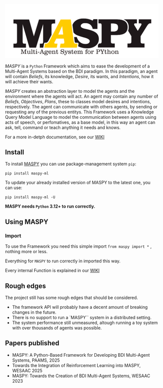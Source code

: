 ![MASPY Logo](/docs/imgs/MASPY_LOGO3.png)

*MASPY* is a `Python` Framework which aims to ease the development of a 
Multi-Agent Systems based on the BDI paradigm. In this paradigm, an agent
will contain *Beliefs*, its knowledge, *Desire*, its wants, and
*Intentions*, how it will achieve their wants. 

*MASPY* creates an abstraction layer to model the agents and the environment
where the agents will act. An agent may contain any number of *Beliefs*, 
*Objectives*, *Plans*, these to classes model desires and intentions, 
respectively. The agent can communicate with others agents, by sending
or requesting any of the previous entitys. This Framework
uses a Knowledge Query Model Language to model the communication between agents
using acts of speech, or perfomatives, as a base model, in this way an agent can ask, tell,
command or teach anything it needs and knows.

For a more in-detph documentation, see our [WIKI](https://github.com/laca-is/MASPY/wiki)

## Install

To install [MASPY](https://pypi.org/project/maspy-ml/) you can use package-management system `pip`: 

	pip install maspy-ml

To update your already installed version of MASPY to the latest one, you can use:

	pip install maspy-ml -U

**MASPY needs `Python` 3.12+ to run correctly.**

## Using MASPY

### Import

To use the Framework you need this simple import  ```from maspy import *``` , nothing more or less.

Everything for ``MASPY`` to run correctly in imported this way.

Every internal Function is explained in our [WIKI](https://github.com/laca-is/MASPY/wiki)

## Rough edges
The project still has some rough edges that should be considered. 

- The framework API will probably have a decent amount of breaking changes
in the future.
- There is no support to run a `MASPY`` system in a distributed setting.
- The system performance still unmeasured, altough running a toy system 
with over thousands of agents was possible.

## Papers published

- MASPY: A Python-Based Framework for Developing BDI Multi-Agent Systems, PAAMS, 2025
- Towards the Integration of Reinforcement Learning into MASPY, WESAAC 2025
- MASPY: Towards the Creation of BDI Multi-Agent Systems, WESAAC 2023
